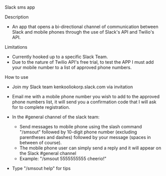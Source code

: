 Slack sms app 

Description
  - An app that opens a bi-directional channel of communication between Slack and mobile phones through the use of Slack's API and Twilio's API.
  
Limitations
  - Currently hooked up to a specific Slack Team.
  - Due to the nature of Twilio API's free trial, to test the APP I must add your mobile number to a list of approved phone numbers.
  
How to use
  - Join my Slack team kenkooliokorp.slack.com via invitation
  - Email me with a mobile phone number you wish to add to the approved phone numbers list, it will send you a confirmation code that I will ask for to complete registration.
  
  - In the #general channel of the slack team:
    - Send messages to mobile phone using the slash command "/smsout" followed by 10-digit phone number (excluding parentheses and dashes) followed by your message (spaces in between of course).
    - The mobile phone user can simply send a reply and it will appear on the Slack #general channel
    - Example: "/smsout 5555555555 cheerio!" 
    
  - Type "/smsout help" for tips
